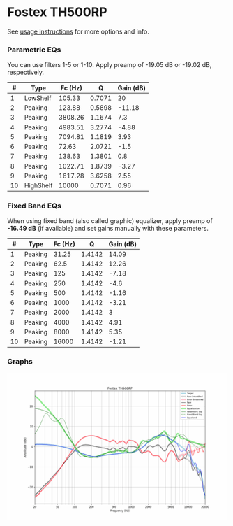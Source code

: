 # Fostex TH500RP
See [usage instructions](https://github.com/jaakkopasanen/AutoEq#usage) for more options and info.

### Parametric EQs
You can use filters 1-5 or 1-10. Apply preamp of -19.05 dB or -19.02 dB, respectively.

|   # | Type      |   Fc (Hz) |      Q |   Gain (dB) |
|-----|-----------|-----------|--------|-------------|
|   1 | LowShelf  |    105.33 | 0.7071 |       20    |
|   2 | Peaking   |    123.88 | 0.5898 |      -11.18 |
|   3 | Peaking   |   3808.26 | 1.1674 |        7.3  |
|   4 | Peaking   |   4983.51 | 3.2774 |       -4.88 |
|   5 | Peaking   |   7094.81 | 1.1819 |        3.93 |
|   6 | Peaking   |     72.63 | 2.0721 |       -1.5  |
|   7 | Peaking   |    138.63 | 1.3801 |        0.8  |
|   8 | Peaking   |   1022.71 | 1.8739 |       -3.27 |
|   9 | Peaking   |   1617.28 | 3.6258 |        2.55 |
|  10 | HighShelf |  10000    | 0.7071 |        0.96 |

### Fixed Band EQs
When using fixed band (also called graphic) equalizer, apply preamp of **-16.49 dB** (if available) and set gains manually with these parameters.

|   # | Type    |   Fc (Hz) |      Q |   Gain (dB) |
|-----|---------|-----------|--------|-------------|
|   1 | Peaking |     31.25 | 1.4142 |       14.09 |
|   2 | Peaking |     62.5  | 1.4142 |       12.26 |
|   3 | Peaking |    125    | 1.4142 |       -7.18 |
|   4 | Peaking |    250    | 1.4142 |       -4.6  |
|   5 | Peaking |    500    | 1.4142 |       -1.16 |
|   6 | Peaking |   1000    | 1.4142 |       -3.21 |
|   7 | Peaking |   2000    | 1.4142 |        3    |
|   8 | Peaking |   4000    | 1.4142 |        4.91 |
|   9 | Peaking |   8000    | 1.4142 |        5.35 |
|  10 | Peaking |  16000    | 1.4142 |       -1.21 |

### Graphs
![](./Fostex%20TH500RP.png)
